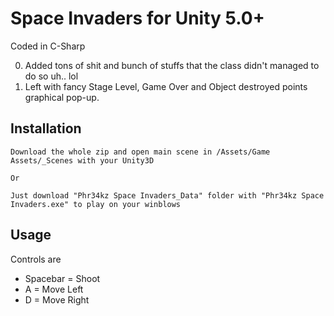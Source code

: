 Space Invaders for Unity 5.0+
==============================

Coded in C-Sharp


0. Added tons of shit and bunch of stuffs that the class didn't managed to do so uh.. lol
0. Left with fancy Stage Level, Game Over and Object destroyed points graphical pop-up.

Installation
-----------

```
Download the whole zip and open main scene in /Assets/Game Assets/_Scenes with your Unity3D

Or

Just download "Phr34kz Space Invaders_Data" folder with "Phr34kz Space Invaders.exe" to play on your winblows
```

Usage
-----

Controls are

* Spacebar = Shoot
* A = Move Left
* D = Move Right

